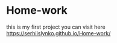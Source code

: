 # Home-work

this is my first project
you can visit here   https://serhiislynko.github.io/Home-work/
